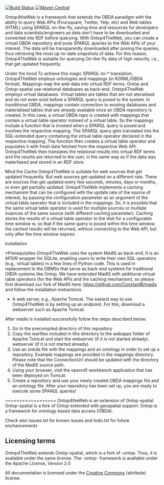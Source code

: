 [![Build Status](https://travis-ci.org/ontop/ontop.png?branch=develop)](https://travis-ci.org/ontop/ontop)
[![Maven Central](https://img.shields.io/maven-central/v/it.unibz.inf.ontop/ontop.svg)](http://search.maven.org/#search%7Cga%7C1%7Cg%3A%22it.unibz.inf.ontop%22)

Ontop4theWeb is a framework that extends the OBDA paradigm with the ability to query Web APIs (Foursquare, Twitter, Yelp, etc)  and Web tables (HTML)  using SPARQL 
on-the-fly, saving time and resources for developers and data scientists/engineers as data don't have to be downloaded and converted into RDF before querying. 
With Ontop4TheWeb, you can create a virtual OBDA repository and pose SPARQL queries to the Web APIs of your interest. The data will be transparently downloaded after
posing the queries, thus retrieving the most up-to-date snapshots of data. For this reason, Ontop4TheWeb is suitable for querying On-the-fly data of high velocity, i.e., 
that get updated frequently. 

Under the hood 
To achieve this magic SPARQL-to-* translation, Ontop4TheWeb employs ontologies and mappings (in R2RML/OBDA format). Mappings map the web data into 
virtual RDF terms. Ontop and Ontop-spatial use relational databases as back-end. Ontop4TheWeb employs virtual databases. Virtual tables are tables that are not 
aterialised and do not even exist before a SPARQL query is posed to the system. In tranditional OBDA, mappings contain connection to existing databases and materialised
tables that are already available once an OBDA repository is created. In this case, a virtual OBDA repo is created with mappings that contain a virtual table operator
instead of a virtual table. So the mappings include a function that is invoked when a SPARQL query is posed and involves the respective mapping. 
The SPARQL query gets translated into the SQL-extended query containing the virtual table operator declared in the respective mapping.
The function  then creates a virtual table operator and populates it with fresh data fetched from the respective Web API. Ontop4TheWeb then translates the relational
results into virtual RDF terms and the results are returned to the user, in the same way as if the data was materliased and stored in an RDF store.

Mind the Cache 
Ontop4TheWeb is suitable for web sources that get updated frequently. But web sources get updated on a different rate. There are sources that get updated
every few seconds, minutes, days or months, or even get partially updated. Ontop4TheWeb implements a caching mechanism that can be configured with the 
update rate of the source of interest, by passing the configuration parameter as an argument of the virtual table operator that is included in the mappings. 
So, it is possible that the same virtual table operator is used for multiple sources or multiple insances of the same source (with different caching parameter). 
Caching stores the results of a virtual table operator to the disk for a configurable time window w, so that if the same query is posed within this time window, 
the cached results will be returned, without connecting to the Web API, but only after the time window expires. 

Installation

*Prerequisities
Ontop4TheWeb uses the system MadIS as back-end. It is an APSW wrapper for SQLite, enabling users to write their own SQL operators (e.g., virtual tables) in a few lines
of Python code. This is used in replacement to the DBMSs that serve as back-end systems for traditional OBDA systems like Ontop. 
We have extended MadIS with additional virtual table operators (for the Web APIs and the caching mechanism), so please first download our fork of MadIS here: https://github.com/ConstantB/madis 
and follow the installation instractions. 
* A web server, e.g., Apache Tomcat. The easiest way to use Ontop4TheWeb is by setting up an endpoint. For this, download a webserver such as Apache Tomcat. 

After madis is installed successfully follow the steps described below: 
1. Go to the precompiled directory of this repository 
2. Copy the warfiles included in this directory to the webapps folder of Apache Tomcat and start the webserver (if it is not started already). 
webserver (if it is not started already).
3. Use an onbda file with the mappings and an ontology in order to set up a repository. Example mappings are provided in the mappings directory. Please note that the ConnectionUrl should be updated with the directory of the MadIS source path.
4. Using your browser, visit the openrdf-workbench application that has been deployed on Tomcat. 
5. Create a repository and use your newly created OBDA mappings file and an ontology file.
After your repository has been set up, you are ready to execute some SPARQL queries!
 

==================
Ontop4theWeb is an extension of Ontop-spatial
Ontop-spatial is a fork  of Ontop extended with geospatial 
support. Ontop is a framework for ontology based data access (OBDA). 

Check also issues.txt for known issues and todo.txt for future 
enchancements

Licensing terms 
--------------------
Ontop4TheWeb extends Ontop-spatial, which is a fork of -ontop. Thus, it is available under the same license. 
The -ontop- framework is available under the Apache License, Version 2.0

All documentation is licensed under the 
[Creative Commons](http://creativecommons.org/licenses/by/4.0/)
(attribute)  license.






